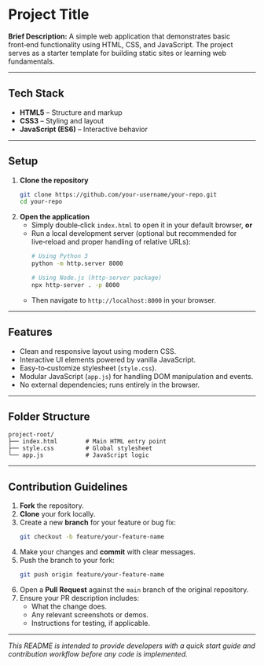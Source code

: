 # Project Title

**Brief Description:**
A simple web application that demonstrates basic front‑end functionality using HTML, CSS, and JavaScript. The project serves as a starter template for building static sites or learning web fundamentals.

---

## Tech Stack
- **HTML5** – Structure and markup
- **CSS3** – Styling and layout
- **JavaScript (ES6)** – Interactive behavior

---

## Setup
1. **Clone the repository**
   ```bash
   git clone https://github.com/your-username/your-repo.git
   cd your-repo
   ```
2. **Open the application**
   - Simply double‑click `index.html` to open it in your default browser, **or**
   - Run a local development server (optional but recommended for live‑reload and proper handling of relative URLs):
     ```bash
     # Using Python 3
     python -m http.server 8000

     # Using Node.js (http‑server package)
     npx http-server . -p 8000
     ```
   - Then navigate to `http://localhost:8000` in your browser.

---

## Features
- Clean and responsive layout using modern CSS.
- Interactive UI elements powered by vanilla JavaScript.
- Easy-to‑customize stylesheet (`style.css`).
- Modular JavaScript (`app.js`) for handling DOM manipulation and events.
- No external dependencies; runs entirely in the browser.

---

## Folder Structure
```
project-root/
├── index.html        # Main HTML entry point
├── style.css         # Global stylesheet
└── app.js            # JavaScript logic
```

---

## Contribution Guidelines
1. **Fork** the repository.
2. **Clone** your fork locally.
3. Create a new **branch** for your feature or bug fix:
   ```bash
   git checkout -b feature/your-feature-name
   ```
4. Make your changes and **commit** with clear messages.
5. Push the branch to your fork:
   ```bash
   git push origin feature/your-feature-name
   ```
6. Open a **Pull Request** against the `main` branch of the original repository.
7. Ensure your PR description includes:
   - What the change does.
   - Any relevant screenshots or demos.
   - Instructions for testing, if applicable.

---

*This README is intended to provide developers with a quick start guide and contribution workflow before any code is implemented.*